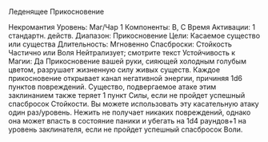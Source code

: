 
Леденящее Прикосновение

Некромантия
Уровень: Маг/Чар 1
Компоненты: В, С
Время Активации: 1 стандартн. действ.
Диапазон: Прикосновение
Цели: Касаемое существо или существа
Длительность: Мгновенно
Спасброски: Стойкость Частично или
Воля Нейтрализует; смотрите текст
Устойчивость к Магии: Да
Прикосновение вашей руки, сияющей
холодным голубым цветом, разрушает
жизненную силу живых существ. Каждое прикосновение открывает канал
негативной энергии, причиняя 1d6 пунктов повреждений. Существо, подвергаемое атаке этим заклинанием также
теряет 1 пункт Силы, если не пройдет
успешный спасбросок Стойкости. Вы
можете использовать эту касательную
атаку один раз/уровень.
Нежить не получает никаких повреждений, однако она может впасть в состояние паники и убегать на 1d4 раундов+1 на уровень заклинателя, если не
пройдет успешный спасбросок Воли.